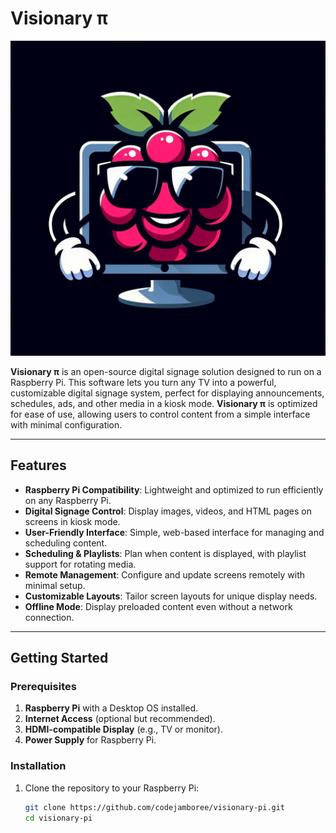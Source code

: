 # Visionary π

![Visionary Pi Logo](./logo.jpeg)

**Visionary π** is an open-source digital signage solution designed to run on a Raspberry Pi. This software lets you turn any TV into a powerful, customizable digital signage system, perfect for displaying announcements, schedules, ads, and other media in a kiosk mode. **Visionary π** is optimized for ease of use, allowing users to control content from a simple interface with minimal configuration.

---

## Features

- **Raspberry Pi Compatibility**: Lightweight and optimized to run efficiently on any Raspberry Pi.
- **Digital Signage Control**: Display images, videos, and HTML pages on screens in kiosk mode.
- **User-Friendly Interface**: Simple, web-based interface for managing and scheduling content.
- **Scheduling & Playlists**: Plan when content is displayed, with playlist support for rotating media.
- **Remote Management**: Configure and update screens remotely with minimal setup.
- **Customizable Layouts**: Tailor screen layouts for unique display needs.
- **Offline Mode**: Display preloaded content even without a network connection.

---

## Getting Started

### Prerequisites

1. **Raspberry Pi** with a Desktop OS installed.
2. **Internet Access** (optional but recommended).
3. **HDMI-compatible Display** (e.g., TV or monitor).
4. **Power Supply** for Raspberry Pi.

### Installation

1. Clone the repository to your Raspberry Pi:
   ```bash
   git clone https://github.com/codejamboree/visionary-pi.git
   cd visionary-pi
